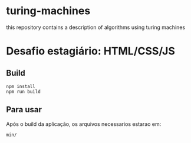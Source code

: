 # turing-machines
this repository contains a description of algorithms using turing machines

# Desafio estagiário: HTML/CSS/JS


## Build
```
npm install
npm run build
```
## Para usar
Após o build da aplicação, os arquivos necessarios estarao em:
```
min/
```
